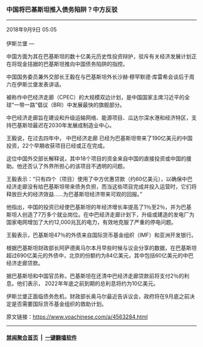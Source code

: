 ### 中国将巴基斯坦推入债务陷阱？中方反驳
------------------------

<div class="published">
 <span class="date" title="中国时间">
  <time datetime="2018-09-09T05:05:42+08:00">
   2018年9月9日 05:05
  </time>
 </span>
</div>
<br/>
<div class="wsw">
 <span class="dateline">
  伊斯兰堡 —
 </span>
 <p>
  中国方面为其在巴基斯坦的数十亿美元历史性投资辩护，驳斥有关经济发展计划正在将现金拮据的巴基斯坦推向中国债务陷阱的指控。
 </p>
 <p>
  中国国务委员兼外交部长王毅在与巴基斯坦外长沙赫·穆罕默德·库雷希会谈后于周六在伊斯兰堡发表讲话。
 </p>
 <p>
  被称作中巴经济走廊（CPEC）的大规模双边计划，是中国国家主席习近平的全球“一带一路”倡议（BRI）中发展最快的旗舰部分。
 </p>
 <p>
  中巴经济走廊旨在建设和升级运输网络、能源项目、瓜达尔深水港和经济特区，支持巴基斯坦最迟在2030年发展成制造业中心。
 </p>
 <p>
  王毅说，在过去四年中，
  <a class="wsw__a" name="_Hlk524189169">
   中巴经济走廊
  </a>
  已经为巴基斯坦带来了190亿美元的中国投资，22个早期收获项目已经或正在完成。
 </p>
 <p>
  这位中国外交部长解释说，其中18个项目的资金来自中国的直接投资或中国的援助。他还否认了外界所担心的该项目不透明的问题。
 </p>
 <p>
  王毅表示：“只有四个（项目）使用了中方优惠贷款（约60亿美元），以确保中巴经济走廊没有给巴基斯坦带来债务负担，而当这些项目完成并投入运营时，它们将释放巨大的经济效益……为巴基斯坦经济带来可观的回报。”
 </p>
 <p>
  他指出，中国的投资已经使巴基斯坦的年经济增长率提高了1％至2％，并为巴基斯坦人创造了7万多个就业岗位。在中巴经济走廊计划下，升级或建造的发电厂为国家电网增加了大约12,000兆瓦的电力，有效地克服了严重的停电问题。
 </p>
 <p>
  王毅表示，巴基斯坦47％的外债来自国际货币基金组织（IMF）和亚洲开发银行。
 </p>
 <p>
  根据巴基斯坦财政部长阿萨德奥马尔本月早些时候与议会分享的数据，在巴基斯坦超过690亿美元的外债中，北京的份额约为84亿美元，其中包括60亿美元的中巴经济走廊贷款。
 </p>
 <p>
  据巴基斯坦和中国官员称，巴基斯坦在还清中巴经济走廊贷款前将支付2％的利息。他们表示， 2022年年底之前到期的总利息将约为10亿美元。
 </p>
 <p>
  伊斯兰堡正面临债务危机，财政部长奥马尔最近告诉议会，政府将在9月底之前决定是否需要国际货币基金组织的救助计划。
 </p>
</div>

原文链接：https://www.voachinese.com/a/4563284.html


------------------------
#### [禁闻聚合首页](https://github.com/gfw-breaker/banned-news/blob/master/README.md) &nbsp;|&nbsp;  [一键翻墙软件](https://github.com/gfw-breaker/nogfw/blob/master/README.md)